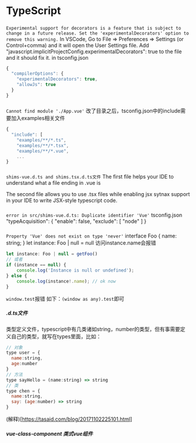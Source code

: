 # TypeScript

#####
 `Experimental support for decorators is a feature that is subject to change in a future release. Set the 'experimentalDecorators' option to remove this warning.`
In VSCode, Go to File => Preferences => Settings (or Control+comma) and it will open the User Settings file. Add "javascript.implicitProjectConfig.experimentalDecorators": true to the file and it should fix it.
in tsconfig.json
```js
{
  "compilerOptions": {
    "experimentalDecorators": true,
    "allowJs": true
  }
}
```
#####
`Cannot find module './App.vue'`
改了目录之后，tsconfig.json中的include需要加入examples相关文件
```js
{
  "include": [
    "examples/**/*.ts",
    "examples/**/*.tsx",
    "examples/**/*.vue",
    ...
}
```
#####
```shims-vue.d.ts and shims.tsx.d.ts文件```
The first file helps your IDE to understand what a file ending in .vue is

The second file allows you to use .tsx files while enabling jsx sytnax support in your IDE to write JSX-style typescript code.


#####
```error in src/shims-vue.d.ts: Duplicate identifier 'Vue'```
tsconfig.json
  "typeAcquisition": {
    "enable": false,
    "exclude": [ "node" ]
  }

#####
```Property 'Vue' does not exist on type 'never'```
interface Foo {
  name: string;
}
let instance: Foo | null = null
访问instance.name会报错
```js
let instance: Foo | null = getFoo()
// 或者
if (instance == null) {
    console.log('Instance is null or undefined');
} else {
    console.log(instance!.name); // ok now
}
```

`window.test`报错
如下：`(window as any).test`即可

##### .d.ts文件
类型定义文件，typescript中有几类诸如string，number的类型，但有事需要定义自己的类型，就写在types里面，比如：
```js
// 对象
type user = {
  name:string,
  age:number
}
// 方法
type sayHello = (name:string) => string
// 类
type chen = {
  name:string,
  say: (age:number) => string
}
```
(解释)[https://tasaid.com/blog/20171102225101.html]


##### vue-class-component 类式vue组件